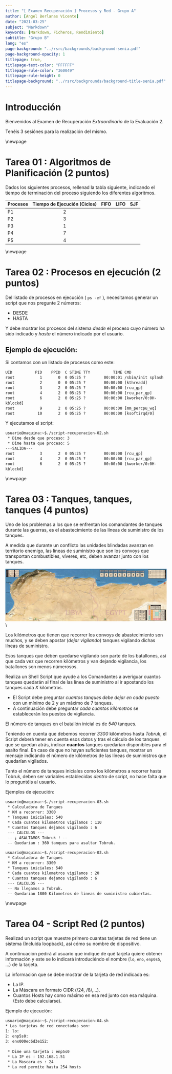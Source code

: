 ```yaml
---
title: "[ Examen Recuperación ] Procesos y Red - Grupo A"
author: [Angel Berlanas Vicente]
date: "2021-03-25"
subject: "Markdown"
keywords: [Markdown, Ficheros, Rendimiento]
subtitle: "Grupo B"
lang: "es"
page-background: "../rsrc/backgrounds/background-senia.pdf"
page-background-opacity: 1
titlepage: true,
titlepage-text-color: "FFFFFF"
titlepage-rule-color: "360049"
titlepage-rule-height: 0
titlepage-background: "../rsrc/backgrounds/background-title-senia.pdf"
---
```


# Introducción

Bienvenidos al Examen de Recuperación *Extraordinario* de la Evaluación 2.

Tenéis 3 sesiónes para la realización del mismo.

\newpage
# Tarea 01 : Algoritmos de Planificación (2 puntos)

Dados los siguientes procesos, rellenad la tabla siguiente, indicando
el tiempo de terminación del proceso siguiendo los diferentes algoritmos.

| Procesos | Tiempo de Ejecución (Ciclos) | FIFO | LIFO | SJF |
|----------|:----------------------------:|------|------|-----|
| P1       |                            2 |      |      |     |
| P2       |                            3 |      |      |     |
| P3       |                            1 |      |      |     |
| P4       |                            7 |      |      |     |
| P5       |                            4 |      |      |     |


\newpage
# Tarea 02 : Procesos en ejecución (2 puntos)

Del listado de procesos en ejecución ( `ps -ef` ), necesitamos generar un script que nos pregunte 2 números:

- DESDE
- HASTA

Y debe mostrar los procesos del sistema *desde* el proceso cuyo número ha sido indicado  y *hasta* el número indicado por el usuario.

## Ejemplo de ejecución:

Si contamos con un listado de procesos como este:

```shell
UID          PID    PPID  C STIME TTY          TIME CMD
root           1       0  0 05:25 ?        00:00:01 /sbin/init splash
root           2       0  0 05:25 ?        00:00:00 [kthreadd]
root           3       2  0 05:25 ?        00:00:00 [rcu_gp]
root           4       2  0 05:25 ?        00:00:00 [rcu_par_gp]
root           6       2  0 05:25 ?        00:00:00 [kworker/0:0H-kblockd]
root           9       2  0 05:25 ?        00:00:00 [mm_percpu_wq]
root          10       2  0 05:25 ?        00:00:00 [ksoftirqd/0]
```
Y ejecutamos el script:

```shell
usuario@maquina:~$./script-recuperacion-02.sh
 * Dime desde que proceso: 3
 * Dime hasta que proceso: 5
---SALIDA---
root           3       2  0 05:25 ?        00:00:00 [rcu_gp]
root           4       2  0 05:25 ?        00:00:00 [rcu_par_gp]
root           6       2  0 05:25 ?        00:00:00 [kworker/0:0H-kblockd]
```
\newpage
# Tarea 03 : Tanques, tanques, tanques (4 puntos)

Uno de los problemas a los que se enfrentan los comandantes de tanques durante las guerras, es el abastecimiento de las líneas de suministro de los tanques.

A medida que durante un conflicto las unidades blindadas avanzan en territorio enemigo, las líneas de suministro que son los convoys que transportan combustibles, víveres, etc, deben avanzar junto con los tanques.

![Norte de Africa](imgs/map-tanks.jpg)\

Los kilómetros que tienen que recorrer los convoys de abastecimiento son muchos, y se deben apostar (*dejar vigilando*) tanques vigilando dichas líneas de suministro.

Esos tanques que deben quedarse vigilando son parte de los batallones, así que cada vez que recorren kilómetros y van dejando vigilancia, los batallones son menos númerosos.

Realiza un Shell Script que ayude a los Comandantes a averiguar cuantos tanques quedarán al final de las línea de suministro al ir apostando los tanques cada *X* kilómetros.

- El Script debe preguntar *cuantos tanques debe dejar en cada puesto* con un mínimo de 2 y un máximo de 7 tanques.
- A continuación debe preguntar *cada cuantos kilómetros* se establecerán los puestos de vigilancia.

El número de tanques en el batallón inicial es de *540* tanques.

Teniendo en cuenta que debemos recorrer *3300* kilómetros hasta *Tobruk*, el Script deberá tener en cuenta esos datos y tras el cálculo de los tanques que se quedan atrás, indicar **cuantos** tanques quedarían disponibles para el asalto final. En caso de que no hayan suficientes tanques, mostrar un mensaje indicándo el número de kilómetros de las líneas de suministros que quedarían vigilados.

Tanto el número de tanques iniciales como los kilómetros a recorrer hasta Tobruk, deben ser variables establecidas *dentro* de script, no hace falta que lo preguntéis al usuario.

Ejemplos de ejecución:

```shell
usuario@maquina:~$./script-recuperacion-03.sh
 * Calculadora de Tanques
 * KM a recorrer: 3300
 * Tanques iniciales: 540
 * Cada cuantos kilometros vigilamos : 110
 * Cuantos tanques dejamos vigilando : 6
 --- CALCULOS ---
 -- ¡ ASALTAMOS Tobruk ! --
 -- Quedarian : 360 tanques para asaltar Tobruk.

```

```shell
usuario@maquina:~$./script-recuperacion-03.sh
 * Calculadora de Tanques
 * KM a recorrer: 3300
 * Tanques iniciales: 540
 * Cada cuantos kilometros vigilamos : 20
 * Cuantos tanques dejamos vigilando : 6
 --- CALCULOS ---
 -- No llegamos a Tobruk.
 -- Quedarian 1800 Kilometros de lineas de suministro cubiertas.

```

\newpage

# Tarea 04 - Script Red (2 puntos)

Realizad un script que muestre primero cuantas tarjetas de red tiene un sistema (Incluida loopback), así cómo su nombre de dispositivo.

A continuación pedirá al usuario que indique de qué tarjeta quiere obtener información y este se lo indicará introduciéndo el nombre (`lo`, `eno`, `enp0s5`, ...) de la tarjeta.

La información que se debe mostrar de la tarjeta de red indicada es:

* La IP.
* La Máscara en formato CIDR (/24, /8/,...).
* Cuantos Hosts hay como máximo en esa red junto con esa máquina.(Esto debe calcularse).

Ejemplo de ejecución:

```shell
usuario@maquina:~$./script-recuperacion-04.sh
* Las tarjetas de red conectadas son:
1: lo:
2: enp5s0:
3: enx000ec6d3e152:

 * Dime una tarjeta : enp5s0
 * La IP es : 192.168.1.51
 * La Mascara es : 24
 * La red permite hasta 254 hosts
```